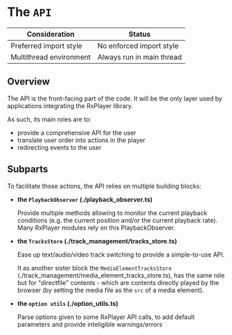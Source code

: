 # The `API` ####################################################################

| Consideration           | Status                    |
|-------------------------|---------------------------|
| Preferred import style  | No enforced import style  |
| Multithread environment | Always run in main thread |

## Overview ####################################################################

The API is the front-facing part of the code.
It will be the only layer used by applications integrating the RxPlayer library.

As such, its main roles are to:
  - provide a comprehensive API for the user
  - translate user order into actions in the player
  - redirecting events to the user


## Subparts ####################################################################

To facilitate those actions, the API relies on multiple building blocks:

  - __the `PlaybackObserver` (./playback_observer.ts)__

    Provide multiple methods allowing to monitor the current playback conditions
    (e.g. the current position and/or the current playback rate).
    Many RxPlayer modules rely on this PlaybackObserver.


  - __the `TracksStore` (./track_management/tracks_store.ts)__

    Ease up text/audio/video track switching to provide a simple-to-use API.

    It as another sister block the `MediaElementTracksStore`
    (./track_management/media_element_tracks_store.ts), has the same role but
    for "directfile" contents - which are contents directly played by the
    browser (by setting the media file as the `src` of a media element).


  - __the `option utils` (./option_utils.ts)__

    Parse options given to some RxPlayer API calls, to add default parameters
    and provide inteligible warnings/errors
